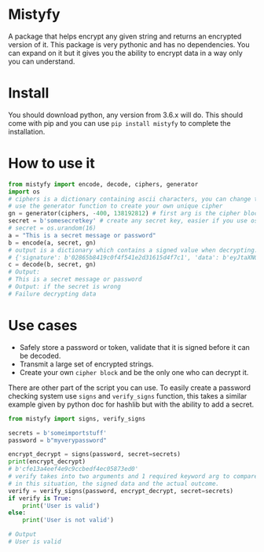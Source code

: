 # Mistyfy
A package that helps encrypt any given string and returns an encrypted version of it. This package is very pythonic and has no dependencies. You can expand on it but it gives you the ability to encrypt data in a way only you can understand.

# Install
You should download python, any version from 3.6.x will do. This should come with pip and you can
 use `pip install mistyfy` to complete the installation.

# How to use it
```python
from mistyfy import encode, decode, ciphers, generator
import os
# ciphers is a dictionary containing ascii characters, you can change this at will
# use the generator function to create your own unique cipher
gn = generator(ciphers, -400, 138192812) # first arg is the cipher block, second & third arg is the start and stop counter
secret = b'somesecretkey' # create any secret key, easier if you use os.urandom(n)
# secret = os.urandom(16)
a = "This is a secret message or password"
b = encode(a, secret, gn) 
# output is a dictionary which contains a signed value when decrypting:
# {'signature': b'02865b8419c0f4f541e2d31615d4f7c1', 'data': b'eyJtaXN0eWZ5IjogWzQ5Nxxxxxx...'}
c = decode(b, secret, gn)
# Output:
# This is a secret message or password
# Output: if the secret is wrong
# Failure decrypting data
```
# Use cases
* Safely store a password or token, validate that it is signed before it can be decoded.
* Transmit a large set of encrypted strings.
* Create your own `cipher block` and be the only one who can decrypt it.

There are other part of the script you can use. To easily create a password checking system use `signs` and `verify_signs` function, this takes a similar example given by python doc for hashlib but with the ability to add a secret.
```python
from mistyfy import signs, verify_signs

secrets = b'someimportstuff'
password = b"myverypassword"

encrypt_decrypt = signs(password, secret=secrets)
print(encrypt_decrypt)
# b'cfe13a4eef4e9c9ccbedf4ec05873ed0'
# verify takes into two arguments and 1 required keyword arg to compare if their hashes are the same
# in this situation, the signed data and the actual outcome.                                                                                                                                                                                                  
verify = verify_signs(password, encrypt_decrypt, secret=secrets)
if verify is True:
    print('User is valid')
else:
    print('User is not valid')

# Output
# User is valid
```